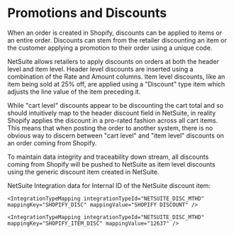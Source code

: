 # Promotions and Discounts

When an order is created in Shopify, discounts can be applied to items or an entire order. Discounts can stem from the retailer discounting an item or the customer applying a promotion to their order using a unique code. 

NetSuite allows retailers to apply discounts on orders at both the header level and item level. Header level discounts are inserted using a combination of the Rate and Amount columns. Item level discounts, like an item being sold at 25% off, are applied using a "Discount" type item which adjusts the line value of the item preceding it.


While "cart level" discounts appear to be discounting the cart total and so should intuitively map to the header discount field in NetSuite, in reality Shopify applies the discount in a pro-rated fashion across all cart items. This means that when posting the order to another system, there is no obvious way to discern between "cart level" and "item level" discounts on an order coming from Shopify.

To maintain data integrity and traceability down stream, all discounts coming from Shopify will be pushed to NetSuite as item level discounts using the generic discount item created in NetSuite.

NetSuite Integration data for Internal ID of the NetSuite discount item:

```
<IntegrationTypeMapping integrationTypeId="NETSUITE_DISC_MTHD" mappingKey="SHOPIFY_DISC" mappingValue="SHOPIFY DISCOUNT" />  

<IntegrationTypeMapping integrationTypeId="NETSUITE_DISC_MTHD" mappingKey="SHOPIFY_ITEM_DISC" mappingValue="12637" />  
```